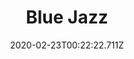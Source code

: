 ---
templateKey: blog-post
featuredpost: false
date: 2020-02-23T00:22:22.711Z
title: Blue Jazz
description: The flower grows in a sphere to invite as many butterflies as possible.
type: flower
sellPrice: 50
energy: 45
health: 20
featuredimage: /img/Blue_Jazz.png
tags:
  - spring
  - edible
  - flower
  - Lucky Lunch
  - honey
---